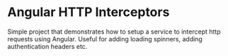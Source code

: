# Angular HTTP Interceptors

Simple project that demonstrates how to setup a service to intercept http requests using Angular. Useful for adding loading spinners, adding authentication headers etc.
